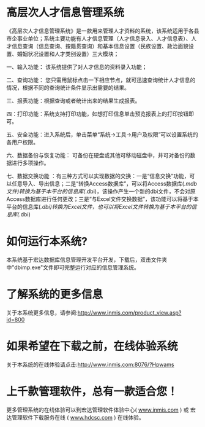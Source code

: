 # 高层次人才信息管理系统

《高层次人才信息管理系统》是一款用来管理人才资料的系统，该系统适用于各县市企事业单位；系统主要功能有人才信息管理（人才信息录入、人才信息表）、人才信息查询（信息查询、按籍贯查询）和基本信息设置（民族设置、政治面貌设置、婚姻状况设置和人才类别设置）三大模块；

一、输入功能： 该系统提供了对人才信息的资料录入功能；

二、查询功能： 您只需用鼠标点击一下相应节点，就可迅速查询统计人才信息的情况，根据不同的查询统计条件显示出需要的结果。

三、报表功能：根据查询或者统计出来的结果生成报表。

四：打印功能：系统支持打印功能，如想打印信息单击预览报表上的打印按钮即可。

五、安全功能：进入系统后，单击菜单“系统→工具→用户及权限”可以设置系统的各用户权限。

六、数据备份与恢复功能： 可备份在硬盘或其他可移动磁盘中，并可对备份的数据进行多项操作。

七、数据交换功能 ：有三种方式可以实现数据的交换：一是“信息交换”功能，可以任意导入、导出信息；二是“转换Access数据库”，可以将Access数据库(*.mdb文件)转换为基于本平台的信息库(*.dbi)，该操作产生一个新的dbi文件，不会对原Access数据库进行任何更改；三是“与Excel文件交换数据”，该功能可以将基于本平台的信息库(*.dbi)转换为Excel文件，也可以将Excel文件转换为基于本平台的信息库(*.dbi)

# 如何运行本系统?

本系统基于宏达数据库信息管理开发平台开发，下载后，双击文件夹中"dbimp.exe"文件即可完整运行对应的信息管理系统。

# 了解系统的更多信息

关于本系统更多信息，请参阅:http://www.inmis.com/product_view.asp?id=800

# 如果希望在下载之前，在线体验系统

关于本系统的在线体验请点击:http://www.inmis.com:8076/?Hpwams

# 上千款管理软件，总有一款适合您！

更多管理系统的在线体验可以到宏达管理软件体验中心( www.inmis.com ) 或 宏达管理软件下载服务在线 ( www.hdcsc.com ) 在线体验。

